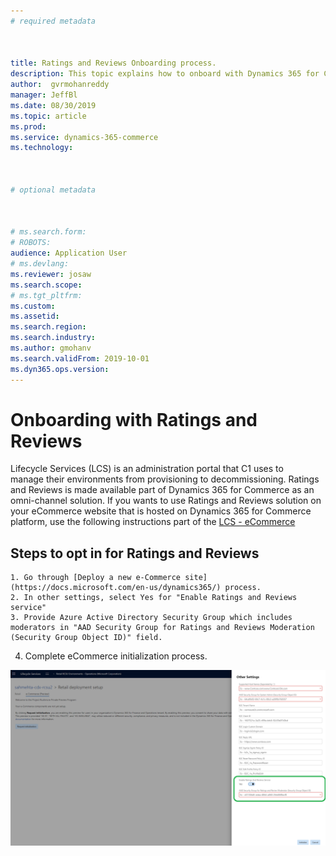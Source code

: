 ```yaml
---
# required metadata

 

title: Ratings and Reviews Onboarding process. 
description: This topic explains how to onboard with Dynamics 365 for Commerce's Ratings and Reviews 
author:  gvrmohanreddy 
manager: JeffBl
ms.date: 08/30/2019
ms.topic: article
ms.prod: 
ms.service: dynamics-365-commerce
ms.technology: 

 

# optional metadata

 

# ms.search.form: 
# ROBOTS: 
audience: Application User
# ms.devlang: 
ms.reviewer: josaw
ms.search.scope: 
# ms.tgt_pltfrm: 
ms.custom: 
ms.assetid: 
ms.search.region: 
ms.search.industry: 
ms.author: gmohanv
ms.search.validFrom: 2019-10-01
ms.dyn365.ops.version: 
---
```


# Onboarding with Ratings and Reviews  

Lifecycle Services (LCS) is an administration portal that C1 uses to manage their environments from provisioning to decommissioning. Ratings and Reviews is made available part of Dynamics 365 for Commerce as an omni-channel solution.  If you wants to use Ratings and Reviews solution on your eCommerce website that is hosted on Dynamics 365 for Commerce platform, use the following instructions part of the 
[LCS - eCommerce ](https://docs.microsoft.com/en-us/dynamics365/)


  
## Steps to opt in for Ratings and Reviews 
  
	1. Go through [Deploy a new e-Commerce site](https://docs.microsoft.com/en-us/dynamics365/) process. 
	2. In other settings, select Yes for "Enable Ratings and Reviews service" 
	3. Provide Azure Active Directory Security Group which includes moderators in "AAD Security Group for Ratings and Reviews Moderation (Security Group Object ID)" field. 
 4. Complete eCommerce initialization process. 

![Enabling Ratings and Reviews service](media/LCS_RnR_Preference.png) 

